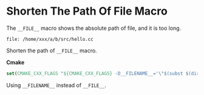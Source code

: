 # Shorten The Path Of File Macro

The `__FILE__` macro shows the absolute path of file, and it is too long.

```
file: /home/xxx/a/b/src/hello.cc
```

Shorten the path of `__FILE__` macro.

**Cmake**

```Cmake
set(CMAKE_CXX_FLAGS "${CMAKE_CXX_FLAGS} -D__FILENAME__='\"$(subst $(dir $<),,$<)\"'")
```

Using `__FILENAME__` instead of `__FILE__`.